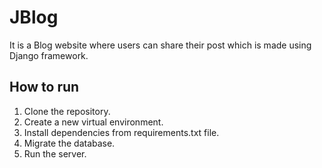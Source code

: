 # JBlog
It is a Blog website where users can share their post which is made using Django framework.

## How to run
1) Clone the repository.
2) Create a new virtual environment.
3) Install dependencies from requirements.txt file.
4) Migrate the database.
5) Run the server.
